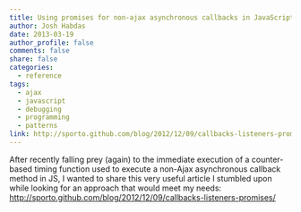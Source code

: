 ```yaml
---
title: Using promises for non-ajax asynchronous callbacks in JavaScript
author: Josh Habdas
date: 2013-03-19
author_profile: false
comments: false
share: false
categories:
  - reference
tags:
  - ajax
  - javascript
  - debugging
  - programming
  - patterns
link: http://sporto.github.com/blog/2012/12/09/callbacks-listeners-promises/
---
```

After recently falling prey (again) to the immediate execution of a counter-based timing function used to execute a non-Ajax asynchronous callback method in JS, I wanted to share this very useful article I stumbled upon while looking for an approach that would meet my needs: <http://sporto.github.com/blog/2012/12/09/callbacks-listeners-promises/>
